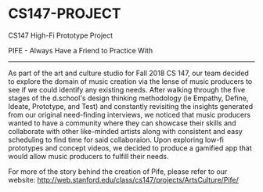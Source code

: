 # CS147-PROJECT
CS147 High-Fi Prototype Project

PIFE - Always Have a Friend to Practice With
______________________________________
As part of the art and culture studio for Fall 2018 CS 147, our team decided to explore the domain of music creation via the 
lense of music producers to see if we could identify any existing needs. After walking through the five stages of the d.school's 
design thinking methodology (ie Empathy, Define, Ideate, Prototype, and Test) and constantly revisiting the insights generated from 
our original need-finding interviews, we noticed that music producers wanted to have a community where they can showcase their skills 
and collaborate with other like-minded artists along with consistent and easy scheduling to find time for said collaboraion. Upon 
exploring low-fi prototypes and concept videos, we decided to produce a gamified app that would allow music producers to fulfill 
their needs. 

For more of the story behind the creation of Pife, please refer to our website: http://web.stanford.edu/class/cs147/projects/ArtsCulture/Pife/

